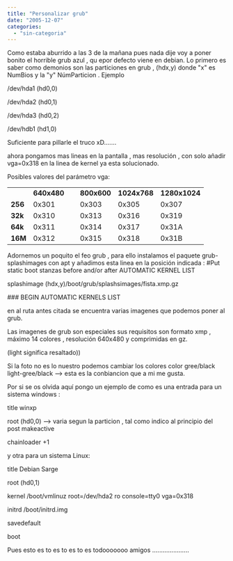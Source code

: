 ```yaml
---
title: "Personalizar grub"
date: "2005-12-07"
categories: 
  - "sin-categoria"
---
```


Como estaba aburrido a las 3 de la mañana pues nada dije voy a poner bonito el horrible grub azul , qu epor defecto viene en debian. Lo primero es saber como demonios son las particiones en grub , (hdx,y) donde "x" es NumBios y la "y" NúmParticion . Ejemplo

/dev/hda1 (hd0,0)

/dev/hda2 (hd0,1)

/dev/hda3 (hd0,2)

/dev/hdb1 (hd1,0)

Suficiente para pillarle el truco xD.......

ahora pongamos mas lineas en la pantalla , mas resolución , con solo añadir vga=0x318 en la linea de kernel ya esta solucionado.

Posibles valores del parámetro vga:

<table><tbody><tr><td>&nbsp;</td><td><strong>640x480</strong></td><td valign="top">&nbsp;</td><td><strong>800x600</strong></td><td><strong>1024x768</strong></td><td><strong>1280x1024</strong></td></tr><tr><td><strong>256</strong></td><td>0x301</td><td valign="top">&nbsp;</td><td>0x303</td><td>0x305</td><td>0x307</td></tr><tr><td><strong>32k</strong></td><td>0x310</td><td valign="top">&nbsp;</td><td>0x313</td><td>0x316</td><td>0x319</td></tr><tr><td><strong>64k</strong></td><td>0x311</td><td valign="top">&nbsp;</td><td>0x314</td><td>0x317</td><td>0x31A</td></tr><tr><td><strong>16M</strong></td><td>0x312</td><td valign="top">&nbsp;</td><td>0x315</td><td>0x318</td><td>0x31B</td></tr></tbody></table>

Adornemos un poquito el feo grub , para ello instalamos el paquete grub-splashimages con apt y añadimos esta linea en la posición indicada : #Put static boot stanzas before and/or after AUTOMATIC KERNEL LIST

splashimage (hdx,y)/boot/grub/splashsimages/fista.xmp.gz

\### BEGIN AUTOMATIC KERNELS LIST

en al ruta antes citada se encuentra varias imagenes que podemos poner al grub.

Las imagenes de grub son especiales sus requisitos son formato xmp , máximo 14 colores , resolución 640x480 y comprimidas en gz.

(light significa resaltado))

Si la foto no es lo nuestro podemos cambiar los colores color gree/black light-gree/black --> esta es la conbiancion que a mi me gusta.

Por si se os olvida aquí pongo un ejemplo de como es una entrada para un sistema windows :

title winxp

root (hd0,0) --> varia segun la particion , tal como indico al principio del post makeactive

chainloader +1

y otra para un sistema Linux:

title Debian Sarge

root (hd0,1)

kernel /boot/vmlinuz root=/dev/hda2 ro console=tty0 vga=0x318

initrd /boot/initrd.img

savedefault

boot

Pues esto es to es to es to es todooooooo amigos .....................
